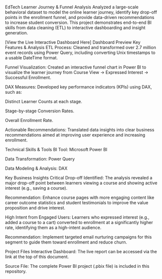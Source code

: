 EdTech Learner Journey & Funnel Analysis
Analyzed a large-scale behavioral dataset to model the online learner journey, identify key drop-off points in the enrollment funnel, and provide data-driven recommendations to increase student conversion. This project demonstrates end-to-end BI skills from data cleaning (ETL) to interactive dashboarding and insight generation.

[View the Live Interactive Dashboard Here]
Dashboard Preview
Key Features & Analysis
ETL Process: Cleaned and transformed over 2.7 million event records using Power Query, including converting Unix timestamps to a usable DateTime format.

Funnel Visualization: Created an interactive funnel chart in Power BI to visualize the learner journey from Course View → Expressed Interest → Successful Enrollment.

DAX Measures: Developed key performance indicators (KPIs) using DAX, such as:

Distinct Learner Counts at each stage.

Stage-by-stage Conversion Rates.

Overall Enrollment Rate.

Actionable Recommendations: Translated data insights into clear business recommendations aimed at improving user experience and increasing enrollment.

Technical Skills & Tools
BI Tool: Microsoft Power BI

Data Transformation: Power Query

Data Modeling & Analysis: DAX

Key Business Insights
Critical Drop-off Identified: The analysis revealed a major drop-off point between learners viewing a course and showing active interest (e.g., saving a course).

Recommendation: Enhance course pages with more engaging content like career outcome statistics and student testimonials to improve the value proposition and drive interest.

High Intent from Engaged Users: Learners who expressed interest (e.g., added a course to a cart) converted to enrollment at a significantly higher rate, identifying them as a high-intent audience.

Recommendation: Implement targeted email nurturing campaigns for this segment to guide them toward enrollment and reduce churn.

Project Files
Interactive Dashboard: The live report can be accessed via the link at the top of this document.

Source File: The complete Power BI project (.pbix file) is included in this repository.
